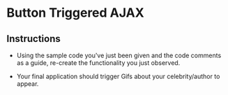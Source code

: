 # Button Triggered AJAX

## Instructions

* Using the sample code you've just been given and the code comments as a guide, re-create the functionality you just observed.

* Your final application should trigger Gifs about your celebrity/author to appear.
